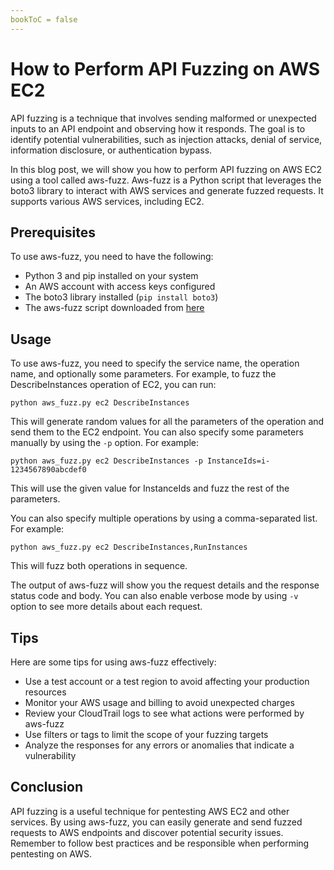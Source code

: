 ```yaml
---
bookToC = false
---
```

# How to Perform API Fuzzing on AWS EC2

API fuzzing is a technique that involves sending malformed or unexpected inputs to an API endpoint and observing how it responds. The goal is to identify potential vulnerabilities, such as injection attacks, denial of service, information disclosure, or authentication bypass.

In this blog post, we will show you how to perform API fuzzing on AWS EC2 using a tool called aws-fuzz. Aws-fuzz is a Python script that leverages the boto3 library to interact with AWS services and generate fuzzed requests. It supports various AWS services, including EC2.

## Prerequisites

To use aws-fuzz, you need to have the following:

- Python 3 and pip installed on your system
- An AWS account with access keys configured
- The boto3 library installed (`pip install boto3`)
- The aws-fuzz script downloaded from [here](https://github.com/0x4D31/aws-fuzz/blob/master/aws_fuzz.py)

## Usage

To use aws-fuzz, you need to specify the service name, the operation name, and optionally some parameters. For example, to fuzz the DescribeInstances operation of EC2, you can run:

`python aws_fuzz.py ec2 DescribeInstances`

This will generate random values for all the parameters of the operation and send them to the EC2 endpoint. You can also specify some parameters manually by using the `-p` option. For example:

`python aws_fuzz.py ec2 DescribeInstances -p InstanceIds=i-1234567890abcdef0`

This will use the given value for InstanceIds and fuzz the rest of the parameters.

You can also specify multiple operations by using a comma-separated list. For example:

`python aws_fuzz.py ec2 DescribeInstances,RunInstances`

This will fuzz both operations in sequence.

The output of aws-fuzz will show you the request details and the response status code and body. You can also enable verbose mode by using `-v` option to see more details about each request.

## Tips

Here are some tips for using aws-fuzz effectively:

- Use a test account or a test region to avoid affecting your production resources
- Monitor your AWS usage and billing to avoid unexpected charges
- Review your CloudTrail logs to see what actions were performed by aws-fuzz
- Use filters or tags to limit the scope of your fuzzing targets
- Analyze the responses for any errors or anomalies that indicate a vulnerability

## Conclusion

API fuzzing is a useful technique for pentesting AWS EC2 and other services. By using aws-fuzz, you can easily generate and send fuzzed requests to AWS endpoints and discover potential security issues. Remember to follow best practices and be responsible when performing pentesting on AWS.
